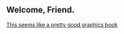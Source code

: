 ## Welcome, Friend.


<a href ="http://math.hws.edu/graphicsbook/index.html">This seems like a pretty good graphics book</a>
